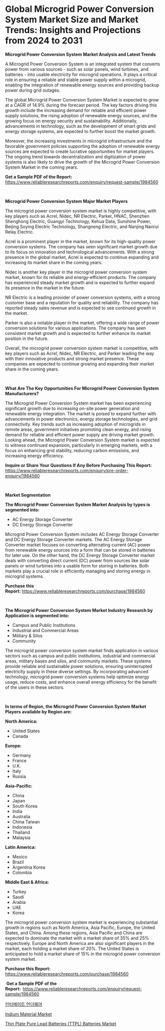 <p><h1>Global Microgrid Power Conversion System Market Size and Market Trends: Insights and Projections from 2024 to 2031</h1></p><p><strong>Microgrid Power Conversion System Market Analysis and Latest Trends</strong></p>
<p><p>A Microgrid Power Conversion System is an integrated system that converts power from various sources - such as solar panels, wind turbines, and batteries - into usable electricity for microgrid operations. It plays a critical role in ensuring a reliable and stable power supply within a microgrid, enabling the integration of renewable energy sources and providing backup power during grid outages.</p><p>The global Microgrid Power Conversion System Market is expected to grow at a CAGR of 14.9% during the forecast period. The key factors driving this growth include the increasing demand for reliable and efficient power supply solutions, the rising adoption of renewable energy sources, and the growing focus on energy security and sustainability. Additionally, advancements in technology, such as the development of smart grids and energy storage systems, are expected to further boost the market growth.</p><p>Moreover, the increasing investments in microgrid infrastructure and the favorable government policies supporting the adoption of renewable energy sources are expected to create lucrative opportunities for market players. The ongoing trend towards decentralization and digitization of power systems is also likely to drive the growth of the Microgrid Power Conversion System Market in the coming years.</p></p>
<p><strong>Get a Sample PDF of the Report:&nbsp;</strong> <a href="https://www.reliableresearchreports.com/enquiry/request-sample/1984560">https://www.reliableresearchreports.com/enquiry/request-sample/1984560</a></p>
<p>&nbsp;</p>
<p><strong>Microgrid Power Conversion System Major Market Players</strong></p>
<p><p>The microgrid power conversion system market is highly competitive, with key players such as Acrel, Nidec, NR Electric, Parker, HNAC, Shenzhen Shenghong Electric, Guangyi Technology, Kehua Data, Sunshine Power, Beijing Soying Electric Technology, Shangneng Electric, and Nanjing Nanrui Relay Electric. </p><p>Acrel is a prominent player in the market, known for its high-quality power conversion systems. The company has seen significant market growth due to its focus on innovation and technological advancements. With a strong presence in the global market, Acrel is expected to continue expanding and increasing its market share in the coming years.</p><p>Nidec is another key player in the microgrid power conversion system market, known for its reliable and energy-efficient products. The company has experienced steady market growth and is expected to further expand its presence in the market in the future.</p><p>NR Electric is a leading provider of power conversion systems, with a strong customer base and a reputation for quality and reliability. The company has reported steady sales revenue and is expected to see continued growth in the market.</p><p>Parker is also a notable player in the market, offering a wide range of power conversion solutions for various applications. The company has seen consistent market growth and is expected to further enhance its market position in the future.</p><p>Overall, the microgrid power conversion system market is competitive, with key players such as Acrel, Nidec, NR Electric, and Parker leading the way with their innovative products and strong market presence. These companies are expected to continue growing and expanding their market share in the coming years.</p></p>
<p>&nbsp;</p>
<p><strong>What Are The Key Opportunities For Microgrid Power Conversion System Manufacturers?</strong></p>
<p><p>The Microgrid Power Conversion System market has been experiencing significant growth due to increasing on-site power generation and renewable energy integration. The market is poised to expand further with advancements in power electronics, energy storage technologies, and grid connectivity. Key trends such as increasing adoption of microgrids in remote areas, government initiatives promoting clean energy, and rising demand for reliable and efficient power supply are driving market growth. Looking ahead, the Microgrid Power Conversion System market is expected to witness continued expansion, particularly in emerging markets, with a focus on enhancing grid stability, reducing carbon emissions, and increasing energy efficiency.</p></p>
<p><strong>Inquire or Share Your Questions If Any Before Purchasing This Report:</strong> <a href="https://www.reliableresearchreports.com/enquiry/pre-order-enquiry/1984560">https://www.reliableresearchreports.com/enquiry/pre-order-enquiry/1984560</a></p>
<p>&nbsp;</p>
<p><strong>Market Segmentation</strong></p>
<p><strong>The Microgrid Power Conversion System Market Analysis by types is segmented into:</strong></p>
<p><ul><li>AC Energy Storage Converter</li><li>DC Energy Storage Converter</li></ul></p>
<p><p>Microgrid Power Conversion System includes AC Energy Storage Converter and DC Energy Storage Converter markets. The AC Energy Storage Converter market focuses on converting alternating current (AC) power from renewable energy sources into a form that can be stored in batteries for later use. On the other hand, the DC Energy Storage Converter market deals with converting direct current (DC) power from sources like solar panels or wind turbines into a usable form for storing in batteries. Both markets play a crucial role in efficiently managing and storing energy in microgrid systems.</p></p>
<p><strong>Purchase this Report:&nbsp;</strong><a href="https://www.reliableresearchreports.com/purchase/1984560">https://www.reliableresearchreports.com/purchase/1984560</a></p>
<p>&nbsp;</p>
<p><strong>The Microgrid Power Conversion System Market Industry Research by Application is segmented into:</strong></p>
<p><ul><li>Campus and Public Institutions</li><li>Industrial and Commercial Areas</li><li>Military & Silos</li><li>Community</li></ul></p>
<p><p>The microgrid power conversion system market finds application in various sectors such as campus and public institutions, industrial and commercial areas, military bases and silos, and community markets. These systems provide reliable and sustainable power solutions, ensuring uninterrupted electricity supply in these diverse settings. By incorporating advanced technology, microgrid power conversion systems help optimize energy usage, reduce costs, and enhance overall energy efficiency for the benefit of the users in these sectors.</p></p>
<p>&nbsp;</p>
<p><strong>In terms of Region, the Microgrid Power Conversion System Market Players available by Region are:</strong></p>
<p>
    <p> <strong> North America: </strong>
        <ul>
            <li>United States</li>
            <li>Canada</li>
        </ul>
        </p> 
    <p> <strong> Europe: </strong>
        <ul>
            <li>Germany</li>
            <li>France</li>
            <li>U.K.</li>
            <li>Italy</li>
            <li>Russia</li>
        </ul>
        </p> 
    <p> <strong> Asia-Pacific: </strong>
        <ul>
            <li>China</li>
            <li>Japan</li>
            <li>South Korea</li>
            <li>India</li>
            <li>Australia</li>
            <li>China Taiwan</li>
            <li>Indonesia</li>
            <li>Thailand</li>
            <li>Malaysia</li>
        </ul>
        </p> 
    <p> <strong> Latin America: </strong>
        <ul>
            <li>Mexico</li>
            <li>Brazil</li>
            <li>Argentina Korea</li>
            <li>Colombia</li>
        </ul>
        </p> 
    <p> <strong> Middle East & Africa: </strong>
        <ul>
            <li>Turkey</li>
            <li>Saudi</li>
            <li>Arabia</li>
            <li>UAE</li>
            <li>Korea</li>
        </ul>
    </p>
    </p>
<p><p>The microgrid power conversion system market is experiencing substantial growth in regions such as North America, Asia Pacific, Europe, the United States, and China. Among these regions, Asia Pacific and China are expected to dominate the market with a market share of 35% and 25% respectively. Europe and North America are also significant players in the market, each holding a market share of 20%. The United States is anticipated to hold a market share of 15% in the microgrid power conversion system market.</p></p>
<p><strong>Purchase this Report: </strong><a href="https://www.reliableresearchreports.com/purchase/1984560">https://www.reliableresearchreports.com/purchase/1984560</a></p>
<p>&nbsp;<strong>Get a Sample PDF of the Report:&nbsp;&nbsp;</strong><a href="https://www.reliableresearchreports.com/enquiry/request-sample/1984560">https://www.reliableresearchreports.com/enquiry/request-sample/1984560</a></p>
<p><strong></strong></p>
<p><p><a href="https://github.com/rsg307664904/Market-Research-Report-List-1/blob/main/805404115889.md">인티메이트 언더웨어</a></p><p><a href="https://copper-carbon-84f.notion.site/Indium-Material-Market-Centers-on-Aspects-such-as-Market-Growth-Market-Share-Market-Opportunity-a-6fd3ba0368af472289c4667e835a29a1">Indium Material Market</a></p><p><a href="https://github.com/AKSHATREPORTPRIME/Market-Research-Report-List-4/blob/main/thin-plate-pure-lead-batteries-ttpl-batteries-market.md">Thin Plate Pure Lead Batteries (TTPL) Batteries Market</a></p></p>